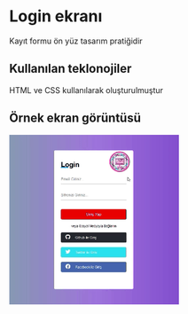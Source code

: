 <!-- # front-end-login-project -->

<h1>Login ekranı</h1>

Kayıt formu ön yüz tasarım pratiğidir

<h2>Kullanılan teklonojiler</h2>

HTML ve CSS kullanılarak oluşturulmuştur

<h2>Örnek ekran görüntüsü</h2>

![](login.gif)
